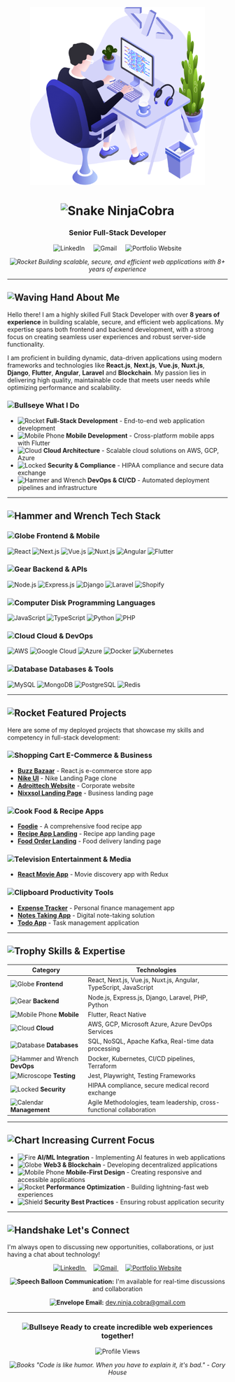 <div align="center">
  <img src="https://github.com/ninjacobra/ninjacobra/blob/main/images/illustration.png" width="400" alt="NinjaCobra Illustration"/>
  
  # <img src="https://api.iconify.design/game-icons:snake.svg?color=%23FFD700" alt="Snake" width="35" height="35" /> NinjaCobra
  ### Senior Full-Stack Developer
  
  <a href="https://linkedin.com/in/ninjacobra" title="LinkedIn" target="_blank" rel="noopener noreferrer" style="margin: 0 8px; text-decoration: none">
    <img src="https://api.iconify.design/logos:linkedin-icon.svg?animated=true" width="40" height="40" alt="LinkedIn" onclick="window.open('https://linkedin.com/in/ninjacobra', '_blank')" style="cursor:pointer;"/>
  </a>
  <a href="mailto:dev.ninja.cobra@gmail.com" title="Gmail" target="_blank" rel="noopener noreferrer" style="margin: 0 8px; text-decoration: none">
    <img src="https://api.iconify.design/logos:google-gmail.svg?animated=true" width="40" height="40" alt="Gmail"/>
  </a>
  <a href="https://ninjacobra.dev" title="Portfolio" target="_blank" rel="noopener noreferrer" style="margin: 0 8px; text-decoration: none">
    <img src="https://api.iconify.design/noto-v1:film-projector.svg" width="40" height="40" alt="Portfolio Website"/>
  </a>
  
  *<img src="https://cdn.jsdelivr.net/gh/twitter/twemoji@14.0.2/assets/72x72/1f680.png" alt="Rocket" width="20" height="20" /> Building scalable, secure, and efficient web applications with 8+ years of experience*
</div>

---

## <img src="https://raw.githubusercontent.com/Tarikul-Islam-Anik/Animated-Fluent-Emojis/master/Emojis/Hand%20gestures/Waving%20Hand.png" alt="Waving Hand" width="35" height="35" /> About Me

Hello there! I am a highly skilled Full Stack Developer with over **8 years of experience** in building scalable, secure, and efficient web applications. My expertise spans both frontend and backend development, with a strong focus on creating seamless user experiences and robust server-side functionality.

I am proficient in building dynamic, data-driven applications using modern frameworks and technologies like **React.js**, **Next.js**, **Vue.js**, **Nuxt.js**, **Django**, **Flutter**, **Angular**, **Laravel** and **Blockchain**. My passion lies in delivering high quality, maintainable code that meets user needs while optimizing performance and scalability.

### <img src="https://api.iconify.design/streamline-color:target-flat.svg" alt="Bullseye" width="25" height="25" /> What I Do
- <img src="https://api.iconify.design/material-icon-theme:rocket.svg" alt="Rocket" width="20" height="20" /> **Full-Stack Development** - End-to-end web application development
- <img src="https://api.iconify.design/emojione:mobile-phone.svg" alt="Mobile Phone" width="20" height="20" /> **Mobile Development** - Cross-platform mobile apps with Flutter
- <img src="https://api.iconify.design/fluent-color:cloud-16.svg" alt="Cloud" width="20" height="20" /> **Cloud Architecture** - Scalable cloud solutions on AWS, GCP, Azure
- <img src="https://api.iconify.design/fluent-color:lock-shield-16.svg" alt="Locked" width="20" height="20" /> **Security & Compliance** - HIPAA compliance and secure data exchange
- <img src="https://api.iconify.design/streamline-stickies-color:date-time-setting.svg" alt="Hammer and Wrench" width="20" height="20" /> **DevOps & CI/CD** - Automated deployment pipelines and infrastructure

---

## <img src="https://raw.githubusercontent.com/Tarikul-Islam-Anik/Animated-Fluent-Emojis/master/Emojis/Objects/Hammer%20and%20Wrench.png" alt="Hammer and Wrench" width="35" height="35" /> Tech Stack

### <img src="https://api.iconify.design/noto:globe-showing-asia-australia.svg" alt="Globe" width="25" height="25" /> **Frontend & Mobile**
![React](https://img.shields.io/badge/React-20232A?style=for-the-badge&logo=react&logoColor=61DAFB)
![Next.js](https://img.shields.io/badge/Next.js-000000?style=for-the-badge&logo=next.js&logoColor=white)
![Vue.js](https://img.shields.io/badge/Vue.js-35495E?style=for-the-badge&logo=vue.js&logoColor=4FC08D)
![Nuxt.js](https://img.shields.io/badge/Nuxt.js-00C58E?style=for-the-badge&logo=nuxt.js&logoColor=white)
![Angular](https://img.shields.io/badge/Angular-DD0031?style=for-the-badge&logo=angular&logoColor=white)
![Flutter](https://img.shields.io/badge/Flutter-02569B?style=for-the-badge&logo=flutter&logoColor=white)

### <img src="https://raw.githubusercontent.com/Tarikul-Islam-Anik/Animated-Fluent-Emojis/master/Emojis/Objects/Gear.png" alt="Gear" width="25" height="25" /> **Backend & APIs**
![Node.js](https://img.shields.io/badge/Node.js-43853D?style=for-the-badge&logo=node.js&logoColor=white)
![Express.js](https://img.shields.io/badge/Express.js-404D59?style=for-the-badge&logo=express&logoColor=white)
![Django](https://img.shields.io/badge/Django-092E20?style=for-the-badge&logo=django&logoColor=white)
![Laravel](https://img.shields.io/badge/Laravel-FF2D20?style=for-the-badge&logo=laravel&logoColor=white)
![Shopify](https://img.shields.io/badge/Shopify-95BF47?style=for-the-badge&logo=shopify&logoColor=white)

### <img src="https://raw.githubusercontent.com/Tarikul-Islam-Anik/Animated-Fluent-Emojis/master/Emojis/Objects/Computer%20Disk.png" alt="Computer Disk" width="25" height="25" /> **Programming Languages**
![JavaScript](https://img.shields.io/badge/JavaScript-F7DF1E?style=for-the-badge&logo=javascript&logoColor=black)
![TypeScript](https://img.shields.io/badge/TypeScript-007ACC?style=for-the-badge&logo=typescript&logoColor=white)
![Python](https://img.shields.io/badge/Python-3776AB?style=for-the-badge&logo=python&logoColor=white)
![PHP](https://img.shields.io/badge/PHP-777BB4?style=for-the-badge&logo=php&logoColor=white)

### <img src="https://raw.githubusercontent.com/Tarikul-Islam-Anik/Animated-Fluent-Emojis/master/Emojis/Travel%20and%20places/Cloud.png" alt="Cloud" width="25" height="25" /> **Cloud & DevOps**
![AWS](https://img.shields.io/badge/AWS-232F3E?style=for-the-badge&logo=amazon-aws&logoColor=white)
![Google Cloud](https://img.shields.io/badge/Google_Cloud-4285F4?style=for-the-badge&logo=google-cloud&logoColor=white)
![Azure](https://img.shields.io/badge/Microsoft_Azure-0089D6?style=for-the-badge&logo=microsoft-azure&logoColor=white)
![Docker](https://img.shields.io/badge/Docker-2496ED?style=for-the-badge&logo=docker&logoColor=white)
![Kubernetes](https://img.shields.io/badge/Kubernetes-326CE5?style=for-the-badge&logo=kubernetes&logoColor=white)

### <img src="https://api.iconify.design/fluent-color:book-database-32.svg" alt="Database" width="25" height="25" /> **Databases & Tools**
![MySQL](https://img.shields.io/badge/MySQL-4479A1?style=for-the-badge&logo=mysql&logoColor=white)
![MongoDB](https://img.shields.io/badge/MongoDB-4EA94B?style=for-the-badge&logo=mongodb&logoColor=white)
![PostgreSQL](https://img.shields.io/badge/PostgreSQL-316192?style=for-the-badge&logo=postgresql&logoColor=white)
![Redis](https://img.shields.io/badge/Redis-DC382D?style=for-the-badge&logo=redis&logoColor=white)

---

## <img src="https://api.iconify.design/material-icon-theme:rocket.svg" alt="Rocket" width="35" height="35" /> Featured Projects

Here are some of my deployed projects that showcase my skills and competency in full-stack development:

### <img src="https://raw.githubusercontent.com/Tarikul-Islam-Anik/Animated-Fluent-Emojis/master/Emojis/Objects/Shopping%20Cart.png" alt="Shopping Cart" width="25" height="25" /> **E-Commerce & Business**
- **[Buzz Bazaar](https://buzz-bazaar.netlify.app)** - React.js e-commerce store app
- **[Nike UI](https://nike-ui-648.netlify.app/)** - Nike Landing Page clone
- **[Adroittech Website](https://mjunaid648.github.io/adroittech-homepage/index.html)** - Corporate website
- **[Nixxsol Landing Page](https://nixxsol.netlify.app/)** - Business landing page

### <img src="https://api.iconify.design/noto-v1:pot-of-food.svg" alt="Cook" width="25" height="25" /> **Food & Recipe Apps**
- **[Foodie](https://foodie648.netlify.app/)** - A comprehensive food recipe app
- **[Recipe App Landing](https://juni-recipes.netlify.app/)** - Recipe app landing page
- **[Food Order Landing](https://junaid-food-order-app.netlify.app/)** - Food delivery landing page

### <img src="https://raw.githubusercontent.com/Tarikul-Islam-Anik/Animated-Fluent-Emojis/master/Emojis/Objects/Television.png" alt="Television" width="25" height="25" /> **Entertainment & Media**
- **[React Movie App](https://redux-movie-app-by-junaid.netlify.app/)** - Movie discovery app with Redux

### <img src="https://raw.githubusercontent.com/Tarikul-Islam-Anik/Animated-Fluent-Emojis/master/Emojis/Objects/Clipboard.png" alt="Clipboard" width="25" height="25" /> **Productivity Tools**
- **[Expense Tracker](https://expense-tracker648.netlify.app/)** - Personal finance management app
- **[Notes Taking App](https://mj-notes.netlify.app/)** - Digital note-taking solution
- **[Todo App](https://junaids-todo-list.netlify.app/)** - Task management application

---

## <img src="https://api.iconify.design/noto:trophy.svg" alt="Trophy" width="35" height="35" /> Skills & Expertise

| Category | Technologies |
|----------|-------------|
| <img src="https://api.iconify.design/noto:globe-showing-asia-australia.svg" alt="Globe" width="20" height="20" /> **Frontend** | React, Next.js, Vue.js, Nuxt.js, Angular, TypeScript, JavaScript |
| <img src="https://raw.githubusercontent.com/Tarikul-Islam-Anik/Animated-Fluent-Emojis/master/Emojis/Objects/Gear.png" alt="Gear" width="20" height="20" /> **Backend** | Node.js, Express.js, Django, Laravel, PHP, Python |
| <img src="https://raw.githubusercontent.com/Tarikul-Islam-Anik/Animated-Fluent-Emojis/master/Emojis/Objects/Mobile%20Phone.png" alt="Mobile Phone" width="20" height="20" /> **Mobile** | Flutter, React Native |
| <img src="https://raw.githubusercontent.com/Tarikul-Islam-Anik/Animated-Fluent-Emojis/master/Emojis/Travel%20and%20places/Cloud.png" alt="Cloud" width="20" height="20" /> **Cloud** | AWS, GCP, Microsoft Azure, Azure DevOps Services |
| <img src="https://api.iconify.design/fluent-color:book-database-32.svg" alt="Database" width="20" height="20" /> **Databases** | SQL, NoSQL, Apache Kafka, Real-time data processing |
| <img src="https://raw.githubusercontent.com/Tarikul-Islam-Anik/Animated-Fluent-Emojis/master/Emojis/Objects/Hammer%20and%20Wrench.png" alt="Hammer and Wrench" width="20" height="20" /> **DevOps** | Docker, Kubernetes, CI/CD pipelines, Terraform |
| <img src="https://raw.githubusercontent.com/Tarikul-Islam-Anik/Animated-Fluent-Emojis/master/Emojis/Objects/Microscope.png" alt="Microscope" width="20" height="20" /> **Testing** | Jest, Playwright, Testing Frameworks |
| <img src="https://raw.githubusercontent.com/Tarikul-Islam-Anik/Animated-Fluent-Emojis/master/Emojis/Objects/Locked.png" alt="Locked" width="20" height="20" /> **Security** | HIPAA compliance, secure medical record exchange |
| <img src="https://raw.githubusercontent.com/Tarikul-Islam-Anik/Animated-Fluent-Emojis/master/Emojis/Objects/Calendar.png" alt="Calendar" width="20" height="20" /> **Management** | Agile Methodologies, team leadership, cross-functional collaboration |

---

## <img src="https://raw.githubusercontent.com/Tarikul-Islam-Anik/Animated-Fluent-Emojis/master/Emojis/Objects/Chart%20Increasing.png" alt="Chart Increasing" width="35" height="35" /> Current Focus

- <img src="https://api.iconify.design/noto:fire.svg" alt="Fire" width="20" height="20" /> **AI/ML Integration** - Implementing AI features in web applications
- <img src="https://api.iconify.design/icon-park:blockchain.svg" alt="Globe" width="20" height="20" /> **Web3 & Blockchain** - Developing decentralized applications
- <img src="https://raw.githubusercontent.com/Tarikul-Islam-Anik/Animated-Fluent-Emojis/master/Emojis/Objects/Mobile%20Phone.png" alt="Mobile Phone" width="20" height="20" /> **Mobile-First Design** - Creating responsive and accessible applications
- <img src="https://api.iconify.design/fluent-emoji-flat:rocket.svg" alt="Rocket" width="20" height="20" /> **Performance Optimization** - Building lightning-fast web experiences
- <img src="https://raw.githubusercontent.com/Tarikul-Islam-Anik/Animated-Fluent-Emojis/master/Emojis/Objects/Shield.png" alt="Shield" width="20" height="20" /> **Security Best Practices** - Ensuring robust application security

---

## <img src="https://raw.githubusercontent.com/Tarikul-Islam-Anik/Animated-Fluent-Emojis/master/Emojis/Hand%20gestures/Handshake.png" alt="Handshake" width="35" height="35" /> Let's Connect

I'm always open to discussing new opportunities, collaborations, or just having a chat about technology!

<div align="center">
  
  <a href="https://linkedin.com/in/ninjacobra" title="LinkedIn" target="_blank" rel="noopener noreferrer" style="margin: 0 8px;">
    <img src="https://api.iconify.design/logos:linkedin-icon.svg?animated=true" width="40" height="40" alt="LinkedIn" onclick="window.open('https://linkedin.com/in/ninjacobra', '_blank')" style="cursor:pointer;"/>
  </a>
  <a href="mailto:dev.ninja.cobra@gmail.com" title="Gmail" target="_blank" rel="noopener noreferrer" style="margin: 0 8px;">
    <img src="https://api.iconify.design/logos:google-gmail.svg?animated=true" width="40" height="40" alt="Gmail"/>
  </a>
  <a href="https://ninjacobra.dev" title="Portfolio" target="_blank" rel="noopener noreferrer" style="margin: 0 8px;">
    <img src="https://api.iconify.design/noto-v1:film-projector.svg" width="40" height="40" alt="Portfolio Website"/>
  </a>
  
  **<img src="https://api.iconify.design/emojione-v1:three-speech-bubbles.svg" alt="Speech Balloon" width="20" height="20" /> Communication:** I'm available for real-time discussions and collaboration
  
  **<img src="https://raw.githubusercontent.com/Tarikul-Islam-Anik/Animated-Fluent-Emojis/master/Emojis/Objects/Envelope.png" alt="Envelope" width="20" height="20" /> Email:** dev.ninja.cobra@gmail.com
</div>

---

<div align="center">
  
  ### <img src="https://api.iconify.design/streamline-color:target-flat.svg" alt="Bullseye" width="20" height="20" /> Ready to create incredible web experiences together!
  
  ![Profile Views](https://komarev.com/ghpvc/?username=ninjacobra&color=brightgreen)
  
  *<img src="https://raw.githubusercontent.com/Tarikul-Islam-Anik/Animated-Fluent-Emojis/master/Emojis/Objects/Books.png" alt="Books" width="20" height="20" /> "Code is like humor. When you have to explain it, it's bad." - Cory House*
  
</div>

